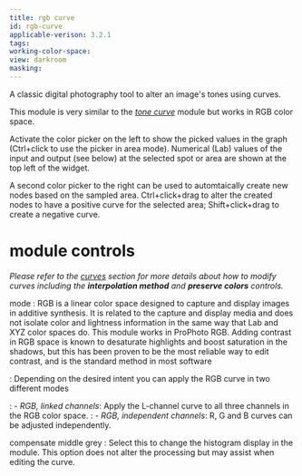```yaml
---
title: rgb curve
id: rgb-curve
applicable-verison: 3.2.1
tags: 
working-color-space:  
view: darkroom
masking: 
---
```


A classic digital photography tool to alter an image's tones using curves.

This module is very similar to the [_tone curve_](./tone-curve.md) module but works in RGB color space.

Activate the color picker on the left to show the picked values in the graph (Ctrl+click to use the picker in area mode). Numerical (Lab) values of the input and output (see below) at the selected spot or area are shown at the top left of the widget.

A second color picker to the right can be used to automtaically create new nodes based on the sampled area. Ctrl+click+drag to alter the created nodes to have a positive curve for the selected area; Shift+click+drag to create a negative curve.

# module controls

_Please refer to the [curves](../../darkroom/interacting-with-modules/curves.md) section for more details about how to modify curves including the **interpolation method** and **preserve colors** controls._

mode
: RGB is a linear color space designed to capture and display images in additive synthesis. It is related to the capture and display media and does not isolate color and lightness information in the same way that Lab and XYZ color spaces do. This module works in ProPhoto RGB. Adding contrast in RGB space is known to desaturate highlights and boost saturation in the shadows, but this has been proven to be the most reliable way to edit contrast, and is the standard method in most software

: Depending on the desired intent you can apply the RGB curve in two different modes

: - _RGB, linked channels_: Apply the L-channel curve to all three channels in the RGB color space.
: - _RGB, independent channels_: R, G and B curves can be adjusted independently.

compensate middle grey
: Select this to change the histogram display in the module. This option does not alter the processing but may assist when editing the curve.
